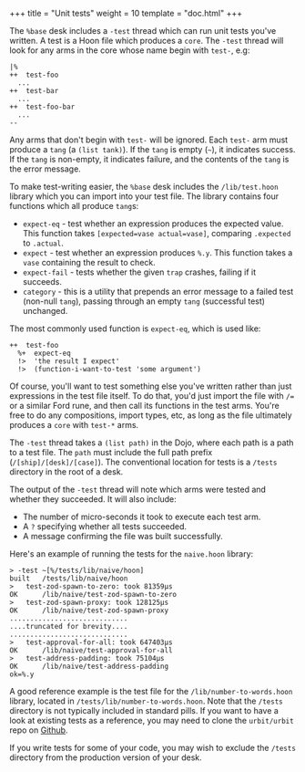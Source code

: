 +++
title = "Unit tests"
weight = 10
template = "doc.html"
+++

The `%base` desk includes a `-test` thread which can run unit tests you've
written. A test is a Hoon file which produces a `core`. The `-test` thread will
look for any arms in the core whose name begin with `test-`, e.g:

```hoon
|%
++  test-foo
  ...
++  test-bar
  ...
++  test-foo-bar
  ...
--
```

Any arms that don't begin with `test-` will be ignored. Each `test-` arm must
produce a `tang` (a `(list tank)`). If the `tang` is empty (`~`), it indicates
success. If the `tang` is non-empty, it indicates failure, and the contents of
the `tang` is the error message.

To make test-writing easier, the `%base` desk includes the `/lib/test.hoon`
library which you can import into your test file. The library contains four
functions which all produce `tang`s:

- `expect-eq` - test whether an expression produces the expected value. This
  function takes `[expected=vase actual=vase]`, comparing `.expected` to
  `.actual`.
- `expect` - test whether an expression produces `%.y`. This function takes a
  `vase` containing the result to check.
- `expect-fail` - tests whether the given `trap` crashes, failing if it succeeds.
- `category` - this is a utility that prepends an error message to a failed test
  (non-null `tang`), passing through an empty `tang` (successful test)
  unchanged.

The most commonly used function is `expect-eq`, which is used like:

```hoon
++  test-foo
  %+  expect-eq
  !>  'the result I expect'
  !>  (function-i-want-to-test 'some argument')
```

Of course, you'll want to test something else you've written rather than just
expressions in the test file itself. To do that, you'd just import the file with
`/=` or a similar Ford rune, and then call its functions in the test arms.
You're free to do any compositions, import types, etc, as long as the file
ultimately produces a `core` with `test-*` arms.

The `-test` thread takes a `(list path)` in the Dojo, where each path is a path
to a test file. The `path` must include the full path prefix
(`/[ship]/[desk]/[case]`). The conventional location for tests is a `/tests`
directory in the root of a desk.

The output of the `-test` thread will note which arms were tested and whether
they succeeded. It will also include:

- The number of micro-seconds it took to execute each test arm.
- A `?` specifying whether all tests succeeded.
- A message confirming the file was built successfully.

Here's an example of running the tests for the `naive.hoon` library:

```
> -test ~[%/tests/lib/naive/hoon]
built   /tests/lib/naive/hoon
>   test-zod-spawn-to-zero: took 81359µs
OK      /lib/naive/test-zod-spawn-to-zero
>   test-zod-spawn-proxy: took 128125µs
OK      /lib/naive/test-zod-spawn-proxy
.............................
....truncated for brevity....
.............................
>   test-approval-for-all: took 647403µs
OK      /lib/naive/test-approval-for-all
>   test-address-padding: took 75104µs
OK      /lib/naive/test-address-padding
ok=%.y
```

A good reference example is the test file for the `/lib/number-to-words.hoon`
library, located in `/tests/lib/number-to-words.hoon`. Note that the `/tests`
directory is not typically included in standard pills. If you want to have a
look at existing tests as a reference, you may need to clone the `urbit/urbit`
repo on [Github](https://github.com/urbit/urbit).

If you write tests for some of your code, you may wish to exclude the `/tests`
directory from the production version of your desk.
